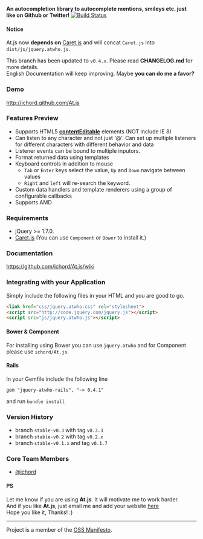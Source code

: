 **An autocompletion library to autocomplete mentions, smileys etc. just like on Github or Twitter!** [![Build Status](https://travis-ci.org/ichord/At.js.png)](https://travis-ci.org/ichord/At.js)

#### Notice

At.js now **depends on** [Caret.js](https://github.com/ichord/Caret.js) and will concat `Caret.js` into `dist/js/jquery.atwho.js`.

This branch has been updated to `v0.4.x`. Please read **CHANGELOG.md** for more details.  
English Documentation will keep improving. Maybe **you can do me a favor?**

### Demo

http://ichord.github.com/At.js


### Features Preview

* Supports HTML5  [**contentEditable**](https://developer.mozilla.org/en-US/docs/Web/Guide/HTML/Content_Editable) elements (NOT include IE 8)
* Can listen to any character and not just '@'. Can set up multiple listeners for different characters with different behavior and data
* Listener events can be bound to multiple inputors.
* Format returned data using templates
* Keyboard controls in addition to mouse
    - `Tab` or `Enter` keys select the value, `Up` and `Down` navigate between values
    - `Right` and `left` will re-search the keyword.
* Custom data handlers and template renderers using a group of configurable callbacks
* Supports AMD

### Requirements

* jQuery >= 1.7.0.
* [Caret.js](https://github.com/ichord/Caret.js) 
    (You can use `Component` or `Bower` to install it.) 

### Documentation
https://github.com/ichord/At.js/wiki

### Integrating with your Application

Simply include the following files in your HTML and you are good to go.

```html
<link href="css/jquery.atwho.css" rel="stylesheet">
<script src="http://code.jquery.com/jquery.js"></script>
<script src="js/jquery.atwho.js"></script>
```
#### Bower & Component
For installing using Bower you can use `jquery.atwho` and for Component please use `ichord/At.js`.

#### Rails

In your Gemfile include the following line

```
gem "jquery-atwho-rails", "~> 0.4.1"
```

and run `bundle install`


### Version History

* branch `stable-v0.3` with tag `v0.3.3`
* branch `stable-v0.2` with tag `v0.2.x`
* branch `stable-v0.1.x` and tag `v0.1.7`

### Core Team Members

* [@ichord](https://github.com/ichord)

#### PS
Let me know if you are using **At.js**. It will motivate me to work harder.  
And if you like **At.js**, just email me and add your website [here](https://github.com/ichord/At.js/wiki/Sites)  
Hope you like it, Thanks! :)

---

Project is a member of the [OSS Manifesto](http://ossmanifesto.org/).
